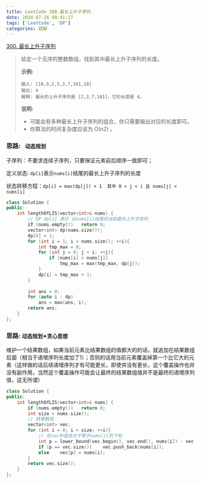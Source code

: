 ```yaml
---
title: LeetCode 300.最长上升子序列
date: 2020-07-26 00:41:27
tags: ['LeetCode', 'DP']
categories: 题解
---
```

[300. 最长上升子序列](https://leetcode-cn.com/problems/longest-increasing-subsequence/)
<!--more-->

>  给定一个无序的整数数组，找到其中最长上升子序列的长度。 
>
> **示例:**
>
> ```
> 输入: [10,9,2,5,3,7,101,18]
> 输出: 4 
> 解释: 最长的上升子序列是 [2,3,7,101]，它的长度是 4。
> ```
>
> **说明:**
>
> - 可能会有多种最长上升子序列的组合，你只需要输出对应的长度即可。
> - 你算法的时间复杂度应该为 O(*n2*) 。



### **思路**: ` 动态规划`

子序列：不要求连续子序列，只要保证元素前后顺序一致即可； 

定义状态: `dp[i]`表示`nums[i]`结尾的最长上升子序列的长度

状态转移方程：`dp[i] = max(dp[j]) + 1  其中 0 < j < i 且 nums[j] < nums[i]`

```c++
class Solution {
public:
    int lengthOfLIS(vector<int>& nums) {
        // DP dp[i] 表示 以nums[i]结尾的当前最长上升字序列
        if (nums.empty())   return 0;
        vector<int> dp(nums.size());
        dp[0] = 1;
        for (int i = 1; i < nums.size(); ++i){
            int tmp_max = 0;
            for (int j = 0; j < i; ++j){
                if (nums[i] > nums[j])
                    tmp_max = max(tmp_max, dp[j]);
            }
            dp[i] = tmp_max + 1;
        }
        
        int ans = 0;
        for (auto i : dp)
            ans = max(ans, i);
        return ans;
    }
};
```

### **思路**: `动态规划`+`贪心思想`

维护一个结果数组，如果当前元素比结果数组的值都大的的话，就追加在结果数组后面（相当于递增序列长度加了1）；否则的话用当前元素覆盖掉第一个比它大的元素（这样做的话后续递增序列才有可能更长，即使并没有更长，这个覆盖操作也并没有副作用，当然这个覆盖操作可能会让最终的结果数组值并不是最终的递增序列值，这无所谓） 

```C++
class Solution {
public:
    int lengthOfLIS(vector<int>& nums) {
        if (nums.empty())   return 0;
        int size = nums.size();
        // 结果数组
        vector<int> vec;
        for (int i = 0; i < size; ++i){
            // 在vec中查找大于等于nums[i]的下标
            int p = lower_bound(vec.begin(), vec.end(), nums[i]) - vec.begin();
            if (p == vec.size())    vec.push_back(nums[i]);
            else    vec[p] = nums[i];
        }
        return vec.size();
    }
};
```

